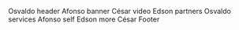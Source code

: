 Osvaldo header
Afonso banner
César video
Edson partners
Osvaldo services
Afonso self
Edson more
César Footer
